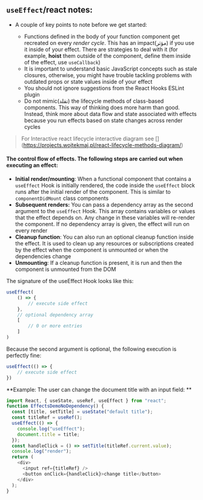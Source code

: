 ## `useEffect`/react notes:



- A couple of key points to note before we get started:

    - Functions defined in the body of your function component get recreated on every _render cycle_. This has an impact(مؤثر) if you use it inside of your effect. There are strategies to deal with it (for example, **hoist** them outside of the component, define them inside of the effect, use `useCallback`)
    - It is important to understand basic JavaScript concepts such as stale closures, otherwise, you might have trouble tackling problems with outdated props or state values inside of your effect
    - You should not ignore suggestions from the React Hooks ESLint plugin
    - Do not mimic(تقلد) the lifecycle methods of class-based components. This way of thinking does more harm than good. Instead, think more about data flow and state associated with effects because you run effects based on state changes across render cycles

> For Interactive react lifecycle interactive diagram see [] (https://projects.wojtekmaj.pl/react-lifecycle-methods-diagram/)

 
#### The control flow of effects. The following steps are carried out when executing an effect:

-   **Initial render/mounting**: When a functional component that contains a `useEffect` Hook is initially rendered, the code inside the `useEffect` block runs after the initial render of the component. This is similar to `componentDidMount` class components
-   **Subsequent renders:** You can pass a dependency array as the second argument to the `useEffect` Hook. This array contains variables or values that the effect depends on. Any change in these variables will re-render the component. If no dependency array is given, the effect will run on every render
-   **Cleanup function**: You can also run an optional cleanup function inside the effect. It is used to clean up any resources or subscriptions created by the effect when the component is unmounted or when the dependencies change
-   **Unmounting**: If a cleanup function is present, it is run and then the component is unmounted from the DOM


The signature of the useEffect Hook looks like this:

```jsx
useEffect(
    () => {
        // execute side effect
    },
    // optional dependency array
    [
        // 0 or more entries
    ] 
)
```



Because the second argument is optional, the following execution is perfectly fine:

```jsx
useEffect(() => { 
    // execute side effect
})
```

**Example: The user can change the document title with an input field:
**

```js
import React, { useState, useRef, useEffect } from "react";
function EffectsDemoNoDependency() {
  const [title, setTitle] = useState("default title");
  const titleRef = useRef();
  useEffect(() => {
    console.log("useEffect");
    document.title = title;
  });
  const handleClick = () => setTitle(titleRef.current.value);
  console.log("render");
  return (
    <div>
      <input ref={titleRef} />
      <button onClick={handleClick}>change title</button>
    </div>
  );
}
```
